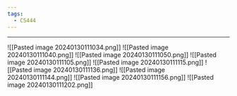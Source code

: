 ```yaml
---
tags:
  - CS444
---
```

---
![[Pasted image 20240130111034.png]]
![[Pasted image 20240130111040.png]]
![[Pasted image 20240130111050.png]]
![[Pasted image 20240130111105.png]]
![[Pasted image 20240130111115.png]]
![[Pasted image 20240130111136.png]]
![[Pasted image 20240130111144.png]]
![[Pasted image 20240130111156.png]]
![[Pasted image 20240130111202.png]]
